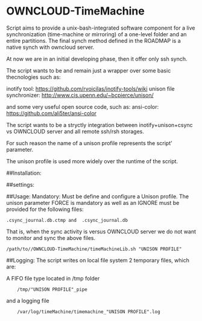 # OWNCLOUD-TimeMachine
Script aims to provide a unix-bash-integrated software component for a live synchronization (time-machine or mirroring) of a one-level folder and an entire partitions. The final synch method defined in the ROADMAP is a native synch with owncloud server.

At now we are in an initial developing phase, then it offer only ssh synch.

The script wants to be and remain just a wrapper over some basic thecnologies such as: 

inotify tool: https://github.com/rvoicilas/inotify-tools/wiki
unison file synchronizer: http://www.cis.upenn.edu/~bcpierce/unison/

and some very useful open source code, such as:
ansi-color: https://github.com/ali5ter/ansi-color

The script wants to be a stryctly integration between inotify+unison+csync vs OWNCLOUD server and all remote ssh/rsh storages. 

For such reason the name of a unison profile represents the script' parameter.

The unison profile is used more widely over the runtime of the script.

##Installation:

##settings:

##Usage:
Mandatory: Must be define and configure a Unison profile.
The unison parameter FORCE is mandatory as well as an IGNORE must be provided for the following files:
```
.csync_journal.db.ctmp and  .csync_journal.db
```
That is, when the sync activity is versus OWNCLOUD server we do not want to monitor and sync the above files.

```
/path/to//OWNCLOUD-TimeMachine/timeMachineLib.sh "UNISON PROFILE"
```
##Logging: 
The script writes on local file system 2 temporary files, which are:

A FIFO file type located in /tmp folder 
```
    /tmp/"UNISON PROFILE"_pipe 
```    
and a logging file 
```
    /var/log/timeMachine/timemachine_"UNISON PROFILE".log
```    
